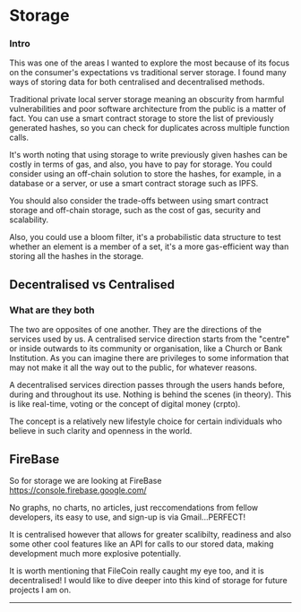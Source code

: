 # Storage

### Intro

This was one of the areas I wanted to explore the most because of its focus on the consumer's expectations vs traditional server storage. I found many ways of storing data for both centralised and decentralised methods.

Traditional private local server storage meaning an obscurity from harmful vulnerabilities and poor software architecture from the public is a matter of fact.
You can use a smart contract storage to store the list of previously generated hashes, so you can check for duplicates across multiple function calls.

It's worth noting that using storage to write previously given hashes can be costly in terms of gas, and also, you have to pay for storage. You could consider using an off-chain solution to store the hashes, for example, in a database or a server, or use a smart contract storage such as IPFS.

You should also consider the trade-offs between using smart contract storage and off-chain storage, such as the cost of gas, security and scalability.

Also, you could use a bloom filter, it's a probabilistic data structure to test whether an element is a member of a set, it's a more gas-efficient way than storing all the hashes in the storage.

## Decentralised vs Centralised

### What are they both

The two are opposites of one another. They are the directions of the services used by us.
A centralised service direction starts from the "centre" or inside outwards to its community or organisation, like a Church or Bank Institution. As you can imagine there are privileges to some information that may not make it all the way out to the public, for whatever reasons.

A decentralised services direction passes through the users hands before, during and throughout its use. Nothing is behind the scenes (in theory). This is like real-time, voting or the concept of digital money (crpto). 

The concept is a relatively new lifestyle choice for certain individuals who believe in such clarity and openness in the world.

## FireBase

So for storage we are looking at FireBase https://console.firebase.google.com/ 

No graphs, no charts, no articles, just reccomendations from fellow developers, its easy to use, and sign-up is via Gmail...PERFECT!

It is centralised however that allows for greater scalibilty, readiness and also some other cool features like an API for calls to our stored data, making development much more explosive potentially. 

It is worth mentioning that FileCoin really caught my eye too, and it is decentralised! I would like to dive deeper into this kind of storage for future projects I am on. 

* * *